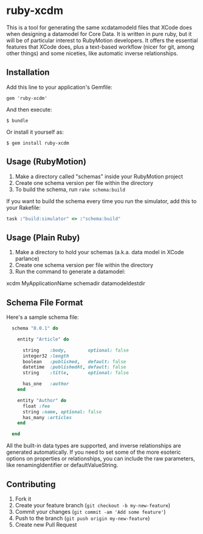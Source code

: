 # ruby-xcdm

This is a tool for generating the same xcdatamodeld files that XCode does when
designing a datamodel for Core Data.  It is written in pure ruby, but it will
be of particular interest to RubyMotion developers.  It offers the essential
features that XCode does, plus a text-based workflow (nicer for git, among
other things) and some niceties, like automatic inverse relationships.

## Installation

Add this line to your application's Gemfile:

    gem 'ruby-xcdm'

And then execute:

    $ bundle

Or install it yourself as:

    $ gem install ruby-xcdm

## Usage (RubyMotion)

1. Make a directory called "schemas" inside your RubyMotion project
2. Create one schema version per file within the directory
3. To build the schema, run `rake schema:build`

If you want to build the schema every time you run the simulator, add this to
your Rakefile:

```ruby
task :"build:simulator" => :"schema:build"
```

## Usage (Plain Ruby)

1. Make a directory to hold your schemas (a.k.a. data model in XCode parlance)
2. Create one schema version per file within the directory
3. Run the command to generate a datamodel:

  xcdm MyApplicationName schemadir datamodeldestdir


## Schema File Format

Here's a sample schema file:

```ruby
  schema "0.0.1" do

    entity "Article" do

      string    :body,        optional: false
      integer32 :length
      boolean   :published,   default: false
      datetime  :publishedAt, default: false
      string    :title,       optional: false

      has_one   :author
    end

    entity "Author" do
      float :fee
      string :name, optional: false
      has_many :articles 
    end

  end
```

All the built-in data types are supported, and inverse relationships are
generated automatically.  If you need to set some of the more esoteric options
on properties or relationships, you can include the raw parameters, like
renamingIdentifier or defaultValueString.

## Contributing

1. Fork it
2. Create your feature branch (`git checkout -b my-new-feature`)
3. Commit your changes (`git commit -am 'Add some feature'`)
4. Push to the branch (`git push origin my-new-feature`)
5. Create new Pull Request
